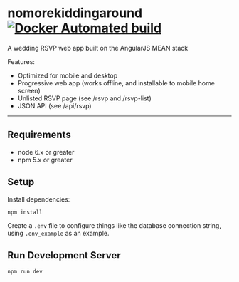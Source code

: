 # nomorekiddingaround [![Docker Automated build](https://img.shields.io/docker/automated/joegarb/nomorekiddingaround.svg)](https://hub.docker.com/r/joegarb/nomorekiddingaround/)

A wedding RSVP web app built on the AngularJS MEAN stack

Features:
- Optimized for mobile and desktop
- Progressive web app (works offline, and installable to mobile home screen)
- Unlisted RSVP page (see /rsvp and /rsvp-list)
- JSON API (see /api/rsvp)

---

## Requirements

- node 6.x or greater
- npm 5.x or greater

## Setup

Install dependencies:

    npm install
    
Create a `.env` file to configure things like the database connection string, using `.env_example` as an example.

## Run Development Server

    npm run dev
